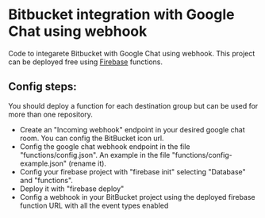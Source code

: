 # Bitbucket integration with Google Chat using webhook
Code to integarete Bitbucket with Google Chat using webhook.
This project can be deployed free using [Firebase](https://firebase.google.com) functions.

## Config steps:
You should deploy a function for each destination group but can be used for more than one repository.
- Create an "Incoming webhook" endpoint in your desired google chat room. You can config the BitBucket icon url.
- Config the google chat webhook endpoint in the file "functions/config.json". An example in the file "functions/config-example.json" (rename it).
- Config your firebase project with "firebase init" selecting "Database" and "functions".
- Deploy it with "firebase deploy"
- Config a webhook in your BitBucket project using the deployed firebase function URL with all the event types enabled
